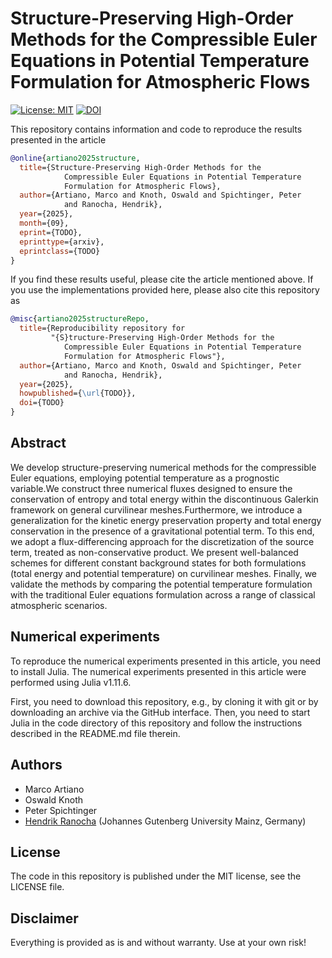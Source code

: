 # Structure-Preserving High-Order Methods for the Compressible Euler Equations in Potential Temperature Formulation for Atmospheric Flows

[![License: MIT](https://img.shields.io/badge/License-MIT-success.svg)](https://opensource.org/licenses/MIT)
[![DOI](https://zenodo.org/badge/DOI/10.5281/zenodo.15861045.svg)](https://zenodo.org/doi/10.5281/zenodo.17106782)

This repository contains information and code to reproduce the results presented in the article

```bibtex
@online{artiano2025structure,
  title={Structure-Preserving High-Order Methods for the
            Compressible Euler Equations in Potential Temperature 
            Formulation for Atmospheric Flows},
  author={Artiano, Marco and Knoth, Oswald and Spichtinger, Peter 
            and Ranocha, Hendrik},
  year={2025},
  month={09},
  eprint={TODO},
  eprinttype={arxiv},
  eprintclass={TODO}
}
```

If you find these results useful, please cite the article mentioned above. If you use the implementations provided here, please also cite this repository as

```bibtex
@misc{artiano2025structureRepo,
  title={Reproducibility repository for
         "{S}tructure-Preserving High-Order Methods for the
            Compressible Euler Equations in Potential Temperature 
            Formulation for Atmospheric Flows"},
  author={Artiano, Marco and Knoth, Oswald and Spichtinger, Peter 
            and Ranocha, Hendrik},
  year={2025},
  howpublished={\url{TODO}},
  doi={TODO}
}
```

## Abstract
We develop structure-preserving numerical methods for the compressible Euler equations, employing potential temperature as a prognostic variable.We construct three numerical fluxes designed to ensure the conservation of entropy and total energy within the discontinuous Galerkin framework on general curvilinear meshes.Furthermore, we introduce a generalization for the kinetic energy preservation property and total energy conservation in the presence of a gravitational potential term. To this end, we adopt a flux-differencing approach for the discretization of the source term, treated as non-conservative product. We present well-balanced schemes for different constant background states for both formulations (total energy and potential temperature) on curvilinear meshes. Finally, we validate the methods by comparing the potential temperature formulation with the traditional Euler equations formulation across a range of classical atmospheric scenarios.

## Numerical experiments
To reproduce the numerical experiments presented in this article, you need to install Julia. The numerical experiments presented in this article were performed using Julia v1.11.6.

First, you need to download this repository, e.g., by cloning it with git or by downloading an archive via the GitHub interface. Then, you need to start Julia in the code directory of this repository and follow the instructions described in the README.md file therein.

## Authors
- Marco Artiano
- Oswald Knoth
- Peter Spichtinger
- [Hendrik Ranocha](https://ranocha.de/) (Johannes Gutenberg University Mainz, Germany)

## License
The code in this repository is published under the MIT license, see the LICENSE file.

## Disclaimer
Everything is provided as is and without warranty. Use at your own risk!